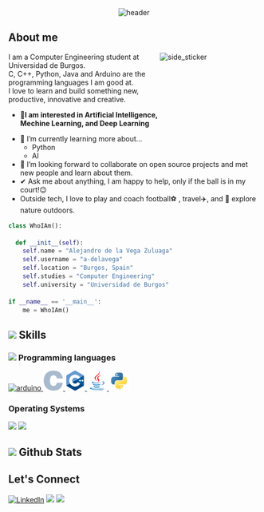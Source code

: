 <!--Saludo-->
<!--<h1 align="center">Hi , I'm Alejandro de la Vega <img src="https://media.giphy.com/media/hvRJCLFzcasrR4ia7z/giphy.gif" width="35"></h1>-->
<div align="center" width="100">
  <img 
  src="https://capsule-render.vercel.app/api?color=0:1408d0,50:0860d0,100:08c4d0&height=250&section=header&text=Hi,%20I'm%20Alejandro%20de%20la%20Vega&fontSize=30&type=waving&fontColor=fefefe&animation=fadeIn" 
  alt="header"
/>
</div>
<!--About me-->

## <b> About me </b>
<img align="right" width=200px height=200px alt="side_sticker" src="https://media.giphy.com/media/TEnXkcsHrP4YedChhA/giphy.gif" />

I am a Computer Engineering student at Universidad de Burgos.<br>
C, C++, Python, Java and Arduino are the programming languages I am good at.<br> 
I love to learn and build something new, productive, innovative and creative.

* **🤖I am interested in Artificial Intelligence, Mechine Learning, and Deep Learning**
- 🌱 I’m currently learning more about...
  - Python
  - AI
- 👯 I’m looking forward to collaborate on open source projects and met new people and learn about them.
- ✔ Ask me about anything, I am happy to help, only if the ball is in my court!😉<br>
- Outside tech, I love to play and coach football⚽ , travel✈️, and 🌴 explore nature outdoors.


```python
class WhoIAm():
    
  def __init__(self):
    self.name = "Alejandro de la Vega Zuluaga"
    self.username = "a-delavega"
    self.location = "Burgos, Spain"
    self.studies = "Computer Engineering"
    self.university = "Universidad de Burgos"

if __name__ == '__main__':
    me = WhoIAm()
```



<!--Skills-->
## <img src="https://media2.giphy.com/media/QssGEmpkyEOhBCb7e1/giphy.gif?cid=ecf05e47a0n3gi1bfqntqmob8g9aid1oyj2wr3ds3mg700bl&rid=giphy.gif" width ="25"><b> Skills</b>
<!--Programming Languages-->
### <picture> <img src = "https://github.com/7oSkaaa/7oSkaaa/blob/main/Images/Programming_Languages.gif?raw=true" width = 20px>  </picture> Programming languages
  <a href="https://www.arduino.cc/" target="_blank"> <img src="https://cdn.worldvectorlogo.com/logos/arduino-1.svg" alt="arduino" width="40" height="40"/> </a>
  <a href="https://www.cprogramming.com/" target="_blank"> <img src="https://raw.githubusercontent.com/devicons/devicon/master/icons/c/c-original.svg" alt="c" width="40" height="40"/> </a>
  <a href="https://www.w3schools.com/cpp/" target="_blank"> <img src="https://raw.githubusercontent.com/devicons/devicon/master/icons/cplusplus/cplusplus-original.svg" alt="cplusplus" width="40" height="40"/> </a>
  <a href="https://www.java.com" target="_blank"> <img src="https://raw.githubusercontent.com/devicons/devicon/master/icons/java/java-original.svg" alt="java" width="40" height="40"/>
  <a href="https://www.python.org" target="_blank"> <img src="https://raw.githubusercontent.com/devicons/devicon/master/icons/python/python-original.svg" alt="python" width="40" height="40"/> </a> 
<!--Operating Systems-->
### Operating Systems
  <a> <img width="30px" src="https://cdn.jsdelivr.net/gh/devicons/devicon/icons/linux/linux-original.svg" /> </a>
  <a> <img width="30px" src="https://cdn.jsdelivr.net/gh/devicons/devicon/icons/windows8/windows8-original.svg" /> </a>
<!--Github Stats-->
## <picture> <img src = "https://github.com/7oSkaaa/7oSkaaa/blob/main/Images/Statistics.gif?raw=true" width = 30px>  </picture> Github Stats
    
<!--RRSS KevinPatel04.md-->
## Let's Connect
<a href="https://linkedin.com/in/alejandro-de-la-vega-zuluaga-918785358"><img src="https://img.shields.io/badge/Alejandro_de_la_Vega_Zuluaga-0077B5?style=for-the-badge&logo=linkedin&logoColor=white" alt="LinkedIn"/></a>
<a href="mailto:alejandro.vegzul@gmail.com"><img src="https://img.shields.io/badge/alejandro.vegzul@gmail.com-D14836?style=for-the-badge&logo=Gmail&logoColor=white"/></a>
<a href="https://www.instagram.com/_.delavega._?igsh=dXB6MDFiMWs4YWp5"><img src="https://img.shields.io/badge/a. de la vega-E4405F?style=for-the-badge&logo=Instagram&logoColor=white"/></a>
